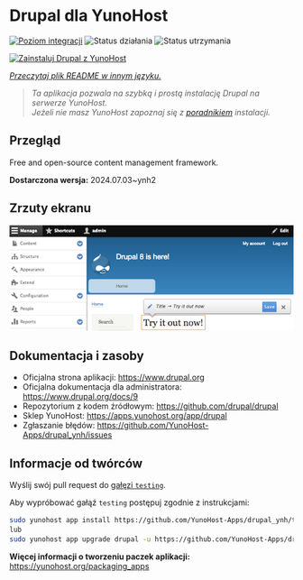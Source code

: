 <!--
To README zostało automatycznie wygenerowane przez <https://github.com/YunoHost/apps/tree/master/tools/readme_generator>
Nie powinno być ono edytowane ręcznie.
-->

# Drupal dla YunoHost

[![Poziom integracji](https://apps.yunohost.org/badge/integration/drupal)](https://ci-apps.yunohost.org/ci/apps/drupal/)
![Status działania](https://apps.yunohost.org/badge/state/drupal)
![Status utrzymania](https://apps.yunohost.org/badge/maintained/drupal)

[![Zainstaluj Drupal z YunoHost](https://install-app.yunohost.org/install-with-yunohost.svg)](https://install-app.yunohost.org/?app=drupal)

*[Przeczytaj plik README w innym języku.](./ALL_README.md)*

> *Ta aplikacja pozwala na szybką i prostą instalację Drupal na serwerze YunoHost.*  
> *Jeżeli nie masz YunoHost zapoznaj się z [poradnikiem](https://yunohost.org/install) instalacji.*

## Przegląd

Free and open-source content management framework.

**Dostarczona wersja:** 2024.07.03~ynh2

## Zrzuty ekranu

![Zrzut ekranu z Drupal](./doc/screenshots/screenshot.png)

## Dokumentacja i zasoby

- Oficjalna strona aplikacji: <https://www.drupal.org>
- Oficjalna dokumentacja dla administratora: <https://www.drupal.org/docs/9>
- Repozytorium z kodem źródłowym: <https://github.com/drupal/drupal>
- Sklep YunoHost: <https://apps.yunohost.org/app/drupal>
- Zgłaszanie błędów: <https://github.com/YunoHost-Apps/drupal_ynh/issues>

## Informacje od twórców

Wyślij swój pull request do [gałęzi `testing`](https://github.com/YunoHost-Apps/drupal_ynh/tree/testing).

Aby wypróbować gałąź `testing` postępuj zgodnie z instrukcjami:

```bash
sudo yunohost app install https://github.com/YunoHost-Apps/drupal_ynh/tree/testing --debug
lub
sudo yunohost app upgrade drupal -u https://github.com/YunoHost-Apps/drupal_ynh/tree/testing --debug
```

**Więcej informacji o tworzeniu paczek aplikacji:** <https://yunohost.org/packaging_apps>

